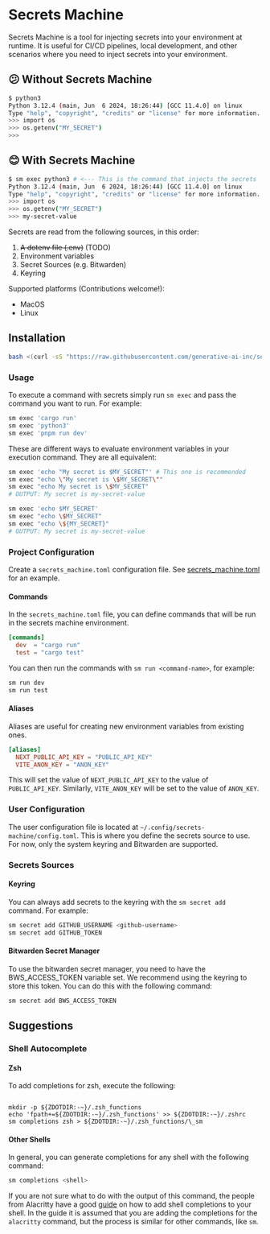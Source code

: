 # Secrets Machine

Secrets Machine is a tool for injecting secrets into your environment at runtime. It is useful for CI/CD pipelines, local development, and other scenarios where you need to inject secrets into your environment.

## 😕 Without Secrets Machine

```sh
$ python3
Python 3.12.4 (main, Jun  6 2024, 18:26:44) [GCC 11.4.0] on linux
Type "help", "copyright", "credits" or "license" for more information.
>>> import os
>>> os.getenv("MY_SECRET")
>>>
```

## 😊 With Secrets Machine

```sh
$ sm exec python3 # <--- This is the command that injects the secrets
Python 3.12.4 (main, Jun  6 2024, 18:26:44) [GCC 11.4.0] on linux
Type "help", "copyright", "credits" or "license" for more information.
>>> import os
>>> os.getenv("MY_SECRET")
>>> my-secret-value
```

Secrets are read from the following sources, in this order:

1. ~~A dotenv file (.env)~~ (TODO)
2. Environment variables
3. Secret Sources (e.g. Bitwarden)
4. Keyring

Supported platforms (Contributions welcome!):

- MacOS
- Linux

## Installation

```sh
bash <(curl -sS "https://raw.githubusercontent.com/generative-ai-inc/secrets-machine/main/install.sh")
```

### Usage

To execute a command with secrets simply run `sm exec` and pass the command you want to run. For example:

```sh
sm exec 'cargo run'
sm exec 'python3'
sm exec 'pnpm run dev'
```

These are different ways to evaluate environment variables in your execution command. They are all equivalent:

```sh
sm exec 'echo "My secret is $MY_SECRET"' # This one is recommended
sm exec "echo \"My secret is \$MY_SECRET\""
sm exec "echo My secret is \$MY_SECRET"
# OUTPUT: My secret is my-secret-value
```

```sh
sm exec 'echo $MY_SECRET'
sm exec "echo \$MY_SECRET"
sm exec "echo \${MY_SECRET}"
# OUTPUT: My secret is my-secret-value
```

### Project Configuration

Create a `secrets_machine.toml` configuration file. See [secrets_machine.toml](https://github.com/generative-ai-inc/secrets-machine/blob/main/secrets_machine.toml) for an example.

#### Commands

In the `secrets_machine.toml` file, you can define commands that will be run in the secrets machine environment.

```toml
[commands]
  dev  = "cargo run"
  test = "cargo test"
```

You can then run the commands with `sm run <command-name>`, for example:

```sh
sm run dev
sm run test
```

#### Aliases

Aliases are useful for creating new environment variables from existing ones.

```toml
[aliases]
  NEXT_PUBLIC_API_KEY = "PUBLIC_API_KEY"
  VITE_ANON_KEY = "ANON_KEY"
```

This will set the value of `NEXT_PUBLIC_API_KEY` to the value of `PUBLIC_API_KEY`.
Similarly, `VITE_ANON_KEY` will be set to the value of `ANON_KEY`.

### User Configuration

The user configuration file is located at `~/.config/secrets-machine/config.toml`. This is where you define the secrets source to use.
For now, only the system keyring and Bitwarden are supported.

### Secrets Sources

#### Keyring

You can always add secrets to the keyring with the `sm secret add` command. For example:

```sh
sm secret add GITHUB_USERNAME <github-username>
sm secret add GITHUB_TOKEN
```

#### Bitwarden Secret Manager

To use the bitwarden secret manager, you need to have the BWS_ACCESS_TOKEN variable set. We recommend using the keyring to store this token. You can do this with the following command:

```sh
sm secret add BWS_ACCESS_TOKEN
```

## Suggestions

### Shell Autocomplete

#### Zsh

To add completions for zsh, execute the following:

```

mkdir -p ${ZDOTDIR:-~}/.zsh_functions
echo 'fpath+=${ZDOTDIR:-~}/.zsh_functions' >> ${ZDOTDIR:-~}/.zshrc
sm completions zsh > ${ZDOTDIR:-~}/.zsh_functions/\_sm

```

#### Other Shells

In general, you can generate completions for any shell with the following command:

```sh
sm completions <shell>
```

If you are not sure what to do with the output of this command, the people from Alacritty have a good [guide](https://github.com/alacritty/alacritty/blob/master/INSTALL.md#shell-completions) on how to add shell completions to your shell. In the guide it is assumed that you are adding the completions for the `alacritty` command, but the process is similar for other commands, like `sm`.
